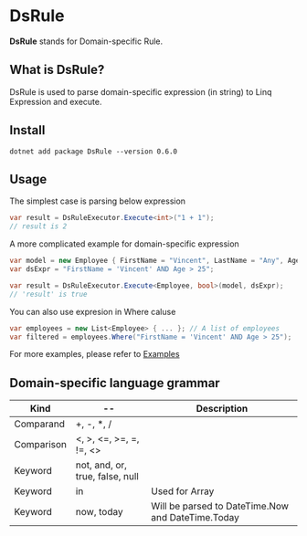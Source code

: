 # DsRule
**DsRule** stands for Domain-specific Rule. 

## What is DsRule?
DsRule is used to parse domain-specific expression (in string) to Linq Expression and execute.

## Install
```
dotnet add package DsRule --version 0.6.0
```

## Usage
The simplest case is parsing below expression
```csharp
var result = DsRuleExecutor.Execute<int>("1 + 1");
// result is 2
```
A more complicated example for domain-specific expression
```csharp
var model = new Employee { FirstName = "Vincent", LastName = "Any", Age = 30 };
var dsExpr = "FirstName = 'Vincent' AND Age > 25";

var result = DsRuleExecutor.Execute<Employee, bool>(model, dsExpr);
// 'result' is true
```

You can also use expresion in Where caluse
```csharp
var employees = new List<Employee> { ... }; // A list of employees
var filtered = employees.Where("FirstName = 'Vincent' AND Age > 25");
```

For more examples, please refer to [Examples](https://github.com/vincent-scw/DsRule/blob/main/test/DsRule.UnitTest/DsRuleExecutorTests.cs)

## Domain-specific language grammar
|Kind|--|Description|
|---|---|---|
|Comparand|+, -, *, /||
|Comparison|<, >, <=, >=, =, !=, <>| |
|Keyword|not, and, or, true, false, null| |
|Keyword|in| Used for Array |
|Keyword|now, today| Will be parsed to DateTime.Now and DateTime.Today|
